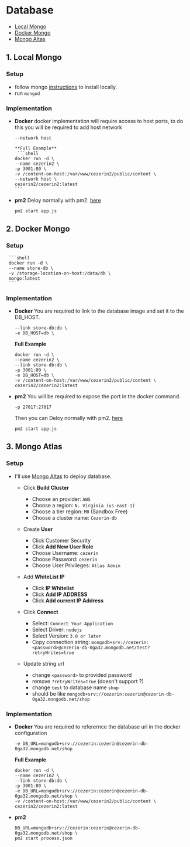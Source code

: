# Database

-   [Local Mongo](#1-local-mongo)
-   [Docker Mongo](#2-docker-mongo)
-   [Mongo Altas](#3-mongo-altas)

## 1. Local Mongo

### Setup

-   follow mongo [instructions](https://docs.mongodb.com/manual/installation/) to install locally.
-   run `mongod`

### Implementation

-   **Docker**
    docker implementation will require access to host ports, to do this you will be required to add host network

    ```shell
    --network host
    ```

        **Full Example**
         ```shell
        docker run -d \
        --name cezerin2 \
        -p 3001:80 \
        -v /content-on-host:/var/www/cezerin2/public/content \
        --network host \
        cezerin2/cezerin2:latest
        ```

-   **pm2**
    Deloy normally with pm2. [here](https://cezerin.org/docs/#/using-source-code)

    ```shell
    pm2 start app.js
    ```

## 2. Docker Mongo

### Setup

     ```shell
     docker run -d \
     --name store-db \
     -v /storage-location-on-host:/data/db \
     mongo:latest
     ```

### Implementation

-   **Docker**
    You are required to link to the database image and set it to the DB_HOST.

    ```shell
    --link store-db:db \
    -e DB_HOST=db \
    ```

    **Full Example**

    ```shell
    docker run -d \
    --name cezerin2 \
    --link store-db:db \
    -p 3001:80 \
    -e DB_HOST=db \
    -v /content-on-host:/var/www/cezerin2/public/content \
    cezerin2/cezerin2:latest
    ```

-   **pm2**
    You will be required to expose the port in the docker command.

    ```shell
    -p 27017:27017
    ```

    Then you can Deloy normally with pm2. [here](https://cezerin.org/docs/#/using-source-code)

    ```shell
    pm2 start app.js
    ```

## 3. Mongo Atlas

### Setup

-   I'll use [Mongo Altas](https://cloud.mongodb.com/) to deploy database.

    -   Click **Build Cluster**

        -   Choose an provider: `AWS`
        -   Choose a region: `N. Virginia (us-east-1)`
        -   Choose a tier region: `M0` (Sandbox Free)
        -   Choose a cluster name: `Cezerin-db`

    -   Create **User**

        -   Click Customer Security
        -   Click **Add New User Role**
        -   Choose Username: `cezerin`
        -   Choose Password: `cezerin`
        -   Choose User Privileges: `Atlas Admin`

    -   Add **WhiteList IP**

        -   Click **IP Whitelist**
        -   Click **Add IP ADDRESS**
        -   Click **Add current IP Address**

    -   Click **Connect**

        -   Select: `Connect Your Application`
        -   Select Driver: `nodejs`
        -   Select Version: `3.0 or later`
        -   Copy connection string: `mongodb+srv://cezerin:<password>@cezerin-db-0ga32.mongodb.net/test?retryWrites=true`

    -   Update string url
        -   change `<password>` to provided password
        -   remove `?retryWrites=true` (doesn't support ?)
        -   change `test` to database name `shop`
        -   should be like `mongodb+srv://cezerin:cezerin@cezerin-db-0ga32.mongodb.net/shop`

### Implementation

-   **Docker**
    You are required to referernce the database url in the docker configuration

    ```shell
    -e DB_URL=mongodb+srv://cezerin:cezerin@cezerin-db-0ga32.mongodb.net/shop
    ```

    **Full Example**

    ```shell
    docker run -d \
    --name cezerin2 \
    --link store-db:db \
    -p 3001:80 \
    -e DB_URL=mongodb+srv://cezerin:cezerin@cezerin-db-0ga32.mongodb.net/shop \
    -v /content-on-host:/var/www/cezerin2/public/content \
    cezerin2/cezerin2:latest
    ```

-   **pm2**

    ```shell
    DB_URL=mongodb+srv://cezerin:cezerin@cezerin-db-0ga32.mongodb.net/shop \
    pm2 start process.json
    ```
